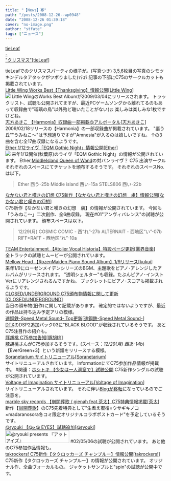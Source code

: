 ```yaml
---
title: "【News】寒"
path: "/posts/2008-12-26--wp0948"
date: "2008-12-26 01:39:18"
cover: "no-image.png"
author: "stfate"
tags: ["ニュース"]
---
```


<style type="text/css">
<!--
p {white-space: pre-wrap};
-->
</style>

<a class="topics" href="http://tieleaf.net/" target="_blank">tieLeaf - "クリスマス"</a><span class="junre">[<a href="http://tieleaf.net/" target="_blank">tieLeaf</a>]</span>
<div class="news">tieLeafでのクリスマスパーティの様子が。(写真つき)
3,5,6枚目の写真のシモツキンデルタアタックがツボりました(ﾏﾃｺﾗ
記事の下部にC75のサークルカットも掲載されています。</div>
<a class="topics" href="http://www.team-e.co.jp/sp/thanksgiving/" target="_blank">Little Wing Works Best【Thanksgiving】情報公開</a><span class="junre">[<a href="http://www.littlewing.ne.jp/" target="_blank">Little Wing</a>]</span>
<div class="news"><a href="http://www.team-e.co.jp/sp/thanksgiving/" target="_blank"><img src="http://stfate.net/img/lw_thanks_L.jpg" class="image" /></a>
Little WingのWorks Best Albumが2009/03/04にリリースされます。
トラックリスト、試聴も公開されてますが、最近PCゲームソングから離れてるのもあって収録曲で"瑠璃の鳥"以外殆ど聴いたことがない(ぉ
楽しみは楽しみな1枚ですけどね。</div>
<a class="topics" href="http://ar-tonelico.jp/" target="_blank">志方あきこ 【Harmonia】収録曲一部掲載@アルポータル</a><span class="junre">[<a href="http://www.vagrancy.jp/" target="_blank">志方あきこ</a>]</span>
<div class="news">2009/02/18リリースの【Harmonia】の一部収録曲が掲載されています。
"謳う丘""うみねこ～"は予想通りですが"Amnesia"が入るのは嬉しいですね。
↑の3曲を含む全17曲収録になるようです。</div>
<a class="topics" href="http://www.ether-music.com/live090112.html" target="_blank">Ether 1/12ライヴ「EQM Gothic Night」情報公開</a><span class="junre">[<a href="http://www.ether-music.com/" target="_blank">Ether</a>]</span>
<div class="news"><a href="http://www.ether-music.com/live090112.html" target="_blank"><img src="http://stfate.net/img/etherlive_bn.jpg" class="image" /></a>
来年1/12開催(秋葉原)のライヴ「EQM Gothic Night」の情報が公開されています。
Ether,<a href="http://www.middleisland.net/" target="_blank">MiddleIsland</a>,<a href="http://www.stels806.com/" target="_blank">Queen of Wand</a>の対バンライヴ？
C75 出演サークルそれぞれのスペースにてチケットを頒布するそうです。
それぞれのスペースNo.は以下。<blockquote>Ether 西う-25b
Middle island 西い-15a
STELS806 西い-22b</blockquote></div>
<a class="topics" href="http://www.kawachi.zaq.ne.jp/dpenu801/higurashi/" target="_blank">なかない君と嘆きの幻想 C75新作【なかない君と嘆きの幻想　虜】情報公開</a><span class="junre">[<a href="http://www.kawachi.zaq.ne.jp/dpenu801/higurashi/" target="_blank">なかない君と嘆きの幻想</a>]</span>
<div class="news">C75新作【なかない君と嘆きの幻想　虜】の情報が公開されています。
今回も「うみねこ～」二次創作、全6曲収録。
現在#01"アンヴィバレンス"の試聴が公開されています。
頒布スペースは以下。<blockquote>12/29(月)
COSMIC COMIC - 西“れ”-27b
ALTERNAIT - 西地区“い”-07b
RIFF*RAFF - 西地区“れ”-10a</blockquote></div>
<a class="topics" href="http://www.team-e.co.jp/sp/archive/vocalhistoria.html" target="_blank">TEAM Entertainment 【Atolier Vocal Historia】特設ページ更新</a><span class="junre">[<a href="" target="_blank">業界音楽</a>]</span>
<div class="news">全トラックの試聴とムービーが公開されています。</div>
<a class="topics" href="http://www.mellow-head.jp/release/data.php?id=ce0381843385aa7f2c3d399d9be8ad79" target="_blank">Mellow Head 【RozenMaiden Piano Sound Album】1/9リリース</a><span class="junre">[<a href="http://kukui.cc/" target="_blank">kukui</a>]</span>
<div class="news">来年1/9にローゼンメイデンシリーズのBGM、主題歌をピアノ･アレンジしたアルバムがリリースされます。
"透明シェルター"も収録。たぶんピアノ･インストVerにリアレンジされるんですかね。
ブックレットにピアノ･スコアも掲載されるようです。</div>
<a class="topics" href="http://www.rekka.jp/" target="_blank">CLOSED/UNDERGROUND C75頒布物情報に関して更新</a><span class="junre">[<a href="http://www.rekka.jp/" target="_blank">CLOSED/UNDERGROUND</a>]</span>
<div class="news">当日の頒布物(旧作)に関して記載があります。
確定的ではないようですが、最近の作品は持ち込み予定アリの模様。</div>
<a class="topics" href="http://www.sm-sound.skmt14.jp/" target="_blank">速鋼鉄-Speed Metal Sound- Top更新</a><span class="junre">[<a href="http://www.sm-sound.skmt14.jp/" target="_blank">速鋼鉄-Speed Metal Sound-</a>]</span>
<div class="news"><a href="http://mio-hosina.tn.st/dtxstarterpack2/index.html" target="_blank">DTX</a>のDSP2追加パック03に"BLACK BLOOD"が収録されているそうです。
あとC75注目作の紹介も。</div>
<a class="topics" href="http://www.milktub.com/" target="_blank">豚胡桃 C75参加告知</a><span class="junre">[<a href="http://www.milktub.com/" target="_blank">豚胡桃</a>]</span>
<div class="news">豚胡桃さんがC75参加するそうです。(スペース：<em>12/29(月) 西あ-14b</em>)
【EverGreen+3】という新譜をリリースする模様。</div>
<a class="topics" href="http://soranetarium.com/" target="_blank">Soranetarium サイトリニューアル</a><span class="junre">[<a href="http://soranetarium.com/" target="_blank">Soranetarium</a>]</span>
<div class="news">サイトリニューアルされています。
InformationにてC75参加作品情報が掲載中。
#関連：<a href="http://hoshitoki.net/" target="_blank">ホシトキ 【少女は一人洞窟で】試聴公開</a>
C75新作シングルの試聴が公開されています。</div>
<a class="topics" href="http://www.voltagenation.com/" target="_blank">Voltage of Imagination サイトリニューアル</a><span class="junre">[<a href="http://www.voltagenation.com/" target="_blank">Voltage of Imagination</a>]</span>
<div class="news">サイトリニューアルされています。
それに伴い<a href="http://www.voltagenation.com/blog/" target="_blank">Blogが移転</a>になっているのでご注意を。</div>
<a class="topics" href="http://www.marbleskyrecords.com/" target="_blank">marble sky records 【崩闇葬歌 / gienah feat.茶太】C75特典情報掲載</a><span class="junre">[<a href="http://chata.moo.jp/" target="_blank">茶太</a>]</span>
<div class="news">新作【<a href="http://www.madaranosora.com/gienah/" target="_blank">崩闇葬歌</a>】のC75先着特典として"生煮え蜜柑×ウサギキノコ×madaranosora冬コミ限定オリジナルコラボポストカード"を予定しているそうです。</div>
<a class="topics" href="http://ryouki.net/33/" target="_blank">@ryouki 【@×@ EYES】試聴追加</a><span class="junre">[<a href="http://ryouki.net/" target="_blank">@ryouki</a>]</span>
<div class="news"><a href="http://ryouki.net/33/" target="_blank"><img src="http://ryouki.net/33/img/banner_200.jpg" alt="@ryouki presents 『アットアイズ』" width="200" height="40" border="0"></a>
#02/05/06の試聴が公開されています。
あと他のC75参加作品情報も。</div>
<a class="topics" href="http://takrockers.com/index.html" target="_blank">takrockers! C75新作【タクロッカーズ チャンプルー】情報公開</a><span class="junre">[<a href="http://takrockers.com/index.html" target="_blank">takrockers!</a>]</span>
<div class="news">C75新作【タクロッカーズ チャンプルー】の情報が公開されています。
オリジナル作、全曲ヴォーカルもの。
ジャケットサンプルと"spin"の試聴が公開中です。</div>
